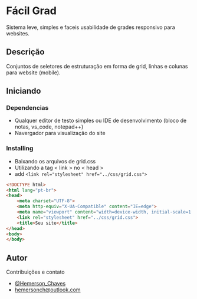 # Fácil Grad

Sistema leve, simples e faceis usabilidade de grades responsivo para websites.

## Descrição

Conjuntos de seletores de estruturação em forma de grid, linhas e colunas para website (mobile). 

## Iniciando

### Dependencias

* Qualquer editor de testo simples ou IDE de desenvolvimento (bloco de notas, vs_code, notepad++)
* Navergador para visualização do site

### Installing

* Baixando os arquivos de grid.css 
* Utilizando a tag < link > no < head > 
* add ```<link rel="stylesheet" href="../css/grid.css"> ```

```html
<!DOCTYPE html>
<html lang="pt-br">
<head>
    <meta charset="UTF-8">
    <meta http-equiv="X-UA-Compatible" content="IE=edge">
    <meta name="viewport" content="width=device-width, initial-scale=1.0">
    <link rel="stylesheet" href="../css/grid.css">
    <title>Seu site</title>
</head>
<body>
</body>
```

## Autor

Contribuições e  contato

* [@Hemerson_Chaves](https://www.instagram.com/hemersonc_chaves/)
* [hemersonch@outlook.com](hemersonch@outlook.com)
